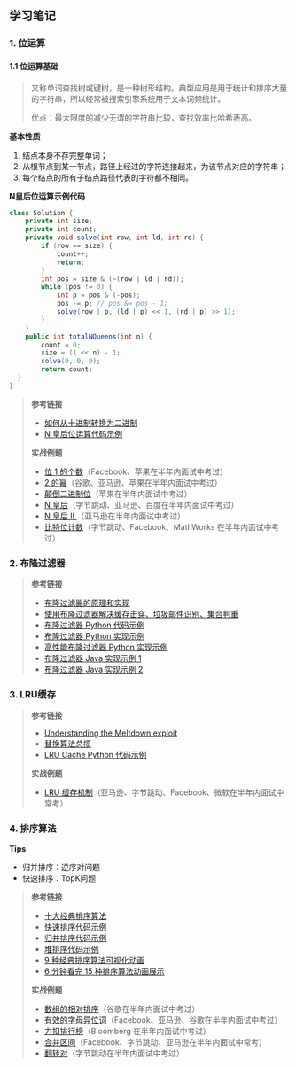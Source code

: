 ## 学习笔记

### 1. 位运算

#### 1.1 位运算基础

> 又称单词查找树或键树，是一种树形结构。典型应用是用于统计和排序大量的字符串，所以经常被搜索引擎系统用于文本词频统计。
>
> 优点：最大限度的减少无谓的字符串比较，查找效率比哈希表高。

**基本性质**

1. 结点本身不存完整单词；
2. 从根节点到某一节点，路径上经过的字符连接起来，为该节点对应的字符串；
3. 每个结点的所有子结点路径代表的字符都不相同。



**N皇后位运算示例代码**

```java
class Solution {
	private int size; 
	private int count;
	private void solve(int row, int ld, int rd) { 
		if (row == size) { 
			count++; 
			return; 
		}
		int pos = size & (~(row | ld | rd)); 
		while (pos != 0) { 
			int p = pos & (-pos); 
			pos -= p; // pos &= pos - 1; 
			solve(row | p, (ld | p) << 1, (rd | p) >> 1); 
		} 
	} 
	public int totalNQueens(int n) { 
		count = 0; 
		size = (1 << n) - 1; 
		solve(0, 0, 0); 
		return count; 
  } 
}
```





> **参考链接**
>
> - [如何从十进制转换为二进制](https://zh.wikihow.com/从十进制转换为二进制)
> - [N 皇后位运算代码示例](https://shimo.im/docs/YzWa5ZZrZPYWahK2)
>
> **实战例题**
>
> - [位 1 的个数](https://leetcode-cn.com/problems/number-of-1-bits/)（Facebook、苹果在半年内面试中考过）
> - [ 2 的幂](https://leetcode-cn.com/problems/power-of-two/)（谷歌、亚马逊、苹果在半年内面试中考过）
> - [颠倒二进制位](https://leetcode-cn.com/problems/reverse-bits/)（苹果在半年内面试中考过）
> - [ N 皇后](https://leetcode-cn.com/problems/n-queens/description/)（字节跳动、亚马逊、百度在半年内面试中考过）
> - [ N 皇后 II ](https://leetcode-cn.com/problems/n-queens-ii/description/)（亚马逊在半年内面试中考过）
> - [比特位计数](https://leetcode-cn.com/problems/counting-bits/description/)（字节跳动、Facebook、MathWorks 在半年内面试中考过）

### 2. 布隆过滤器



> **参考链接**
>
> - [布隆过滤器的原理和实现](https://www.cnblogs.com/cpselvis/p/6265825.html)
> - [使用布隆过滤器解决缓存击穿、垃圾邮件识别、集合判重](https://blog.csdn.net/tianyaleixiaowu/article/details/74721877)
> - [布隆过滤器 Python 代码示例](https://shimo.im/docs/UITYMj1eK88JCJTH)
> - [布隆过滤器 Python 实现示例](https://www.geeksforgeeks.org/bloom-filters-introduction-and-python-implementation/)
> - [高性能布隆过滤器 Python 实现示例](https://github.com/jhgg/pybloof)
> - [布隆过滤器 Java 实现示例 1 ](https://github.com/lovasoa/bloomfilter/blob/master/src/main/java/BloomFilter.java)
> - [布隆过滤器 Java 实现示例 2 ](https://github.com/Baqend/Orestes-Bloomfilter)

### 3. LRU缓存



> **参考链接**
>
> - [ Understanding the Meltdown exploit ](https://www.sqlpassion.at/archive/2018/01/06/understanding-the-meltdown-exploit-in-my-own-simple-words/)
> - [替换算法总揽](https://en.wikipedia.org/wiki/Cache_replacement_policies)
> - [ LRU Cache Python 代码示例](https://shimo.im/docs/CoyPAyXooGcDuLQo)
>
> **实战例题**
>
> - [LRU 缓存机制](https://leetcode-cn.com/problems/lru-cache/#/)（亚马逊、字节跳动、Facebook、微软在半年内面试中常考）

### 4. 排序算法



**Tips**

- 归并排序：逆序对问题
- 快速排序：TopK问题



> **参考链接**
>
> - [十大经典排序算法](https://www.cnblogs.com/onepixel/p/7674659.html)
> - [快速排序代码示例](https://shimo.im/docs/TX9bDbSC7C0CR5XO)
> - [归并排序代码示例](https://shimo.im/docs/sDXxjjiKf3gLVVAU)
> - [堆排序代码示例](https://shimo.im/docs/M2xfacKvwzAykhz6)
> - [ 9 种经典排序算法可视化动画](https://www.bilibili.com/video/av25136272)
> - [ 6 分钟看完 15 种排序算法动画展示](https://www.bilibili.com/video/av63851336)
>
> **实战例题**
>
> - [数组的相对排序](https://leetcode-cn.com/problems/relative-sort-array/)（谷歌在半年内面试中考过）
> - [有效的字母异位词](https://leetcode-cn.com/problems/valid-anagram/)（Facebook、亚马逊、谷歌在半年内面试中考过）
> - [力扣排行榜](https://leetcode-cn.com/problems/design-a-leaderboard/)（Bloomberg 在半年内面试中考过）
> - [合并区间](https://leetcode-cn.com/problems/merge-intervals/)（Facebook、字节跳动、亚马逊在半年内面试中常考）
> - [翻转对](https://leetcode-cn.com/problems/reverse-pairs/)（字节跳动在半年内面试中考过）